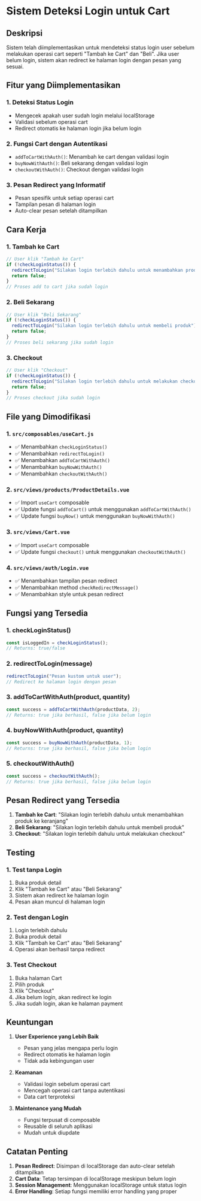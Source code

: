 # Sistem Deteksi Login untuk Cart

## Deskripsi

Sistem telah diimplementasikan untuk mendeteksi status login user sebelum melakukan operasi cart seperti "Tambah ke Cart" dan "Beli". Jika user belum login, sistem akan redirect ke halaman login dengan pesan yang sesuai.

## Fitur yang Diimplementasikan

### 1. **Deteksi Status Login**

- Mengecek apakah user sudah login melalui localStorage
- Validasi sebelum operasi cart
- Redirect otomatis ke halaman login jika belum login

### 2. **Fungsi Cart dengan Autentikasi**

- `addToCartWithAuth()`: Menambah ke cart dengan validasi login
- `buyNowWithAuth()`: Beli sekarang dengan validasi login
- `checkoutWithAuth()`: Checkout dengan validasi login

### 3. **Pesan Redirect yang Informatif**

- Pesan spesifik untuk setiap operasi cart
- Tampilan pesan di halaman login
- Auto-clear pesan setelah ditampilkan

## Cara Kerja

### 1. **Tambah ke Cart**

```javascript
// User klik "Tambah ke Cart"
if (!checkLoginStatus()) {
  redirectToLogin("Silakan login terlebih dahulu untuk menambahkan produk ke keranjang");
  return false;
}
// Proses add to cart jika sudah login
```

### 2. **Beli Sekarang**

```javascript
// User klik "Beli Sekarang"
if (!checkLoginStatus()) {
  redirectToLogin("Silakan login terlebih dahulu untuk membeli produk");
  return false;
}
// Proses beli sekarang jika sudah login
```

### 3. **Checkout**

```javascript
// User klik "Checkout"
if (!checkLoginStatus()) {
  redirectToLogin("Silakan login terlebih dahulu untuk melakukan checkout");
  return false;
}
// Proses checkout jika sudah login
```

## File yang Dimodifikasi

### 1. **`src/composables/useCart.js`**

- ✅ Menambahkan `checkLoginStatus()`
- ✅ Menambahkan `redirectToLogin()`
- ✅ Menambahkan `addToCartWithAuth()`
- ✅ Menambahkan `buyNowWithAuth()`
- ✅ Menambahkan `checkoutWithAuth()`

### 2. **`src/views/products/ProductDetails.vue`**

- ✅ Import `useCart` composable
- ✅ Update fungsi `addToCart()` untuk menggunakan `addToCartWithAuth()`
- ✅ Update fungsi `buyNow()` untuk menggunakan `buyNowWithAuth()`

### 3. **`src/views/Cart.vue`**

- ✅ Import `useCart` composable
- ✅ Update fungsi `checkout()` untuk menggunakan `checkoutWithAuth()`

### 4. **`src/views/auth/Login.vue`**

- ✅ Menambahkan tampilan pesan redirect
- ✅ Menambahkan method `checkRedirectMessage()`
- ✅ Menambahkan style untuk pesan redirect

## Fungsi yang Tersedia

### 1. **checkLoginStatus()**

```javascript
const isLoggedIn = checkLoginStatus();
// Returns: true/false
```

### 2. **redirectToLogin(message)**

```javascript
redirectToLogin("Pesan kustom untuk user");
// Redirect ke halaman login dengan pesan
```

### 3. **addToCartWithAuth(product, quantity)**

```javascript
const success = addToCartWithAuth(productData, 2);
// Returns: true jika berhasil, false jika belum login
```

### 4. **buyNowWithAuth(product, quantity)**

```javascript
const success = buyNowWithAuth(productData, 1);
// Returns: true jika berhasil, false jika belum login
```

### 5. **checkoutWithAuth()**

```javascript
const success = checkoutWithAuth();
// Returns: true jika berhasil, false jika belum login
```

## Pesan Redirect yang Tersedia

1. **Tambah ke Cart**: "Silakan login terlebih dahulu untuk menambahkan produk ke keranjang"
2. **Beli Sekarang**: "Silakan login terlebih dahulu untuk membeli produk"
3. **Checkout**: "Silakan login terlebih dahulu untuk melakukan checkout"

## Testing

### 1. **Test tanpa Login**

1. Buka produk detail
2. Klik "Tambah ke Cart" atau "Beli Sekarang"
3. Sistem akan redirect ke halaman login
4. Pesan akan muncul di halaman login

### 2. **Test dengan Login**

1. Login terlebih dahulu
2. Buka produk detail
3. Klik "Tambah ke Cart" atau "Beli Sekarang"
4. Operasi akan berhasil tanpa redirect

### 3. **Test Checkout**

1. Buka halaman Cart
2. Pilih produk
3. Klik "Checkout"
4. Jika belum login, akan redirect ke login
5. Jika sudah login, akan ke halaman payment

## Keuntungan

1. **User Experience yang Lebih Baik**

   - Pesan yang jelas mengapa perlu login
   - Redirect otomatis ke halaman login
   - Tidak ada kebingungan user

2. **Keamanan**

   - Validasi login sebelum operasi cart
   - Mencegah operasi cart tanpa autentikasi
   - Data cart terproteksi

3. **Maintenance yang Mudah**
   - Fungsi terpusat di composable
   - Reusable di seluruh aplikasi
   - Mudah untuk diupdate

## Catatan Penting

1. **Pesan Redirect**: Disimpan di localStorage dan auto-clear setelah ditampilkan
2. **Cart Data**: Tetap tersimpan di localStorage meskipun belum login
3. **Session Management**: Menggunakan localStorage untuk status login
4. **Error Handling**: Setiap fungsi memiliki error handling yang proper
